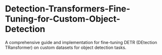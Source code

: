 # Detection-Transformers-Fine-Tuning-for-Custom-Object-Detection
A comprehensive guide and implementation for fine-tuning DETR (DEtection TRansformer) on custom datasets for object detection tasks.

